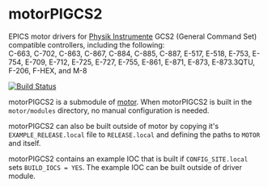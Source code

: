 # motorPIGCS2
EPICS motor drivers for [Physik Instrumente](https://www.physikinstrumente.com/) GCS2 (General Command Set) compatible controllers, including the following:<br>
C-663, C-702, C-863, C-867, C-884, C-885, C-887, E-517, E-518, E-753, E-754, E-709, E-712, E-725, E-727, E-755, E-861, E-871, E-873, E-873.3QTU, F-206, F-HEX, and M-8

[![Build Status](https://github.com/epics-motor/motorPIGCS2/actions/workflows/ci-scripts-build.yml/badge.svg)](https://github.com/epics-motor/motorPIGCS2/actions/workflows/ci-scripts-build.yml)
<!--[![Build Status](https://travis-ci.org/epics-motor/motorPIGCS2.png)](https://travis-ci.org/epics-motor/motorPIGCS2)-->

motorPIGCS2 is a submodule of [motor](https://github.com/epics-modules/motor).  When motorPIGCS2 is built in the ``motor/modules`` directory, no manual configuration is needed.

motorPIGCS2 can also be built outside of motor by copying it's ``EXAMPLE_RELEASE.local`` file to ``RELEASE.local`` and defining the paths to ``MOTOR`` and itself.

motorPIGCS2 contains an example IOC that is built if ``CONFIG_SITE.local`` sets ``BUILD_IOCS = YES``.  The example IOC can be built outside of driver module.
